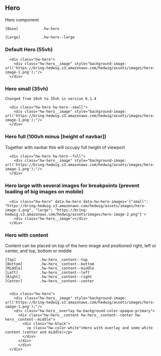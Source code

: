## Hero

Hero component

```code
[Base]           .hw-hero

[Large]          .hw-hero--large
```

### Default Hero (55vh)

```html|span-6
  <div class="hw-hero">
    <div class="hw-hero__image" style="background-image: url('https://bring-hedwig.s3.amazonaws.com/hedwig/assets/images/hero-image-1.png');"/>
  </div>
```

### Hero small (35vh)
```hint
Changed from 20vh to 35vh in version 6.1.4
```

```html|span-6
  <div class="hw-hero hw-hero--small">
    <div class="hw-hero__image" style="background-image: url('https://bring-hedwig.s3.amazonaws.com/hedwig/assets/images/hero-image-1.png');"/>
  </div>
```

### Hero full (100vh minus [height of navbar])
Together with navbar this will occupy full height of viewport

```html|span-6
  <div class="hw-hero hw-hero--full">
    <div class="hw-hero__image" style="background-image: url('https://bring-hedwig.s3.amazonaws.com/hedwig/assets/images/hero-image-1.png');"/>
  </div>
```

### Hero large with several images for breakpoints (prevent loading of big images on mobile)

```html|span-6
  <div class="hw-hero" data-hw-hero data-hw-hero-images='{"small": "https://bring-hedwig.s3.amazonaws.com/hedwig/assets/images/hero-image-1.png", "large": "https://bring-hedwig.s3.amazonaws.com/hedwig/assets/images/hero-image-2.png"}'>
    <div class="hw-hero__image"></div>
  </div>
```

### Hero with content
Content can be placed on top of the hero image and positioned right, left or center, and top, bottom or middle

```code
[Top]           .hw-hero__content--top
[Bottom]        .hw-hero__content--bottom
[Middle]        .hw-hero__content--middle
[Left]          .hw-hero__content--left
[Right]         .hw-hero__content--right
[Center]        .hw-hero__content--center

```

```html|span-6
  
  <div class="hw-hero">
    <div class="hw-hero__image" style="background-image: url('https://bring-hedwig.s3.amazonaws.com/hedwig/assets/images/hero-image-1.png');"/>
    <div class="hw-hero__overlay hw-background-color-opaque-primary">
      <div class="hw-hero__content hw-hero__content--center hw-hero__content--middle">
        <div class="hw-block">
          <p class="hw-color-white">Hero with overlay and some white content (center and middle)</p>
        </div>
      </div>
      </div>
  </div>

```
